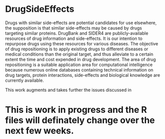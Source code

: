 # DrugSideEffects
Drugs with similar side-effects are potential candidates for use elsewhere, the supposition is that similar side-effects may be caused by drugs targeting similar proteins. 
DrugBank and SIDER4 are publicly-available resources of drug information and side-effects. It is our intention to repurpose drugs using these resources for various diseases.
The objective of drug repositioning is to apply existing drugs to different diseases or medical conditions than the original target, and thus alleviate to a certain extent the time and cost expended in drug development. The area of drug repositioning is a suitable application area for computational intelligence because numerous online databases containing technical information on drug targets, protein interactions, side-effects and biological knowledge are currently available. 

This work augments and takes further the issues discussed in 
# This is work in progress and the R files will definately change over the next few weeks.
